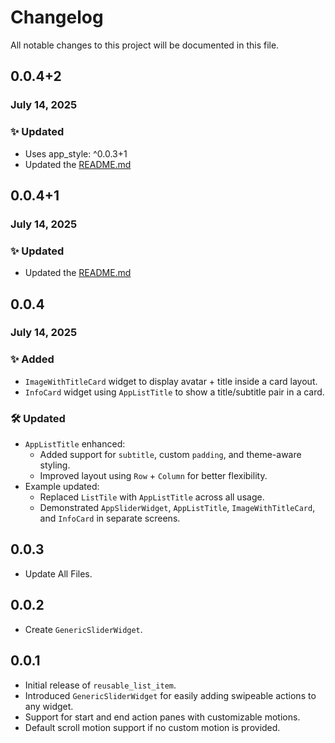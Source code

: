 # Changelog

All notable changes to this project will be documented in this file.

## 0.0.4+2

### July 14, 2025

### ✨ Updated
- Uses app_style: ^0.0.3+1
- Updated the [README.md](README.md)


## 0.0.4+1

### July 14, 2025

### ✨ Updated
- Updated the [README.md](README.md)


## 0.0.4 

### July 14, 2025

### ✨ Added
- `ImageWithTitleCard` widget to display avatar + title inside a card layout.
- `InfoCard` widget using `AppListTitle` to show a title/subtitle pair in a card.

### 🛠 Updated
- `AppListTitle` enhanced:
    - Added support for `subtitle`, custom `padding`, and theme-aware styling.
    - Improved layout using `Row` + `Column` for better flexibility.
- Example updated:
    - Replaced `ListTile` with `AppListTitle` across all usage.
    - Demonstrated `AppSliderWidget`, `AppListTitle`, `ImageWithTitleCard`, and `InfoCard` in separate screens.



## 0.0.3
- Update All Files.

## 0.0.2
- Create `GenericSliderWidget`.

## 0.0.1
- Initial release of `reusable_list_item`.
- Introduced `GenericSliderWidget` for easily adding swipeable actions to any widget.
- Support for start and end action panes with customizable motions.
- Default scroll motion support if no custom motion is provided.
